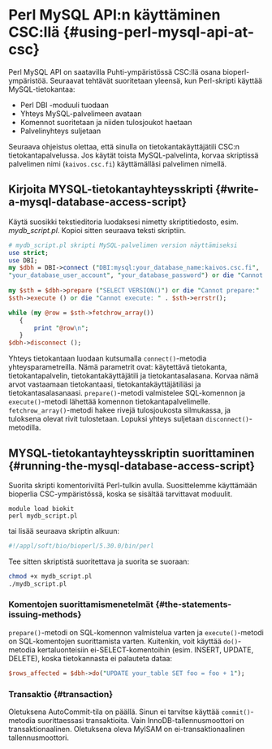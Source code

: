 # Perl MySQL API:n käyttäminen CSC:llä {#using-perl-mysql-api-at-csc}

Perl MySQL API on saatavilla Puhti-ympäristössä CSC:llä osana bioperl-ympäristöä. Seuraavat tehtävät suoritetaan yleensä, kun Perl-skripti käyttää MySQL-tietokantaa:

* Perl DBI -moduuli tuodaan
* Yhteys MySQL-palvelimeen avataan
* Komennot suoritetaan ja niiden tulosjoukot haetaan
* Palvelinyhteys suljetaan

Seuraava ohjeistus olettaa, että sinulla on tietokantakäyttäjätili CSC:n tietokantapalvelussa. Jos käytät toista MySQL-palvelinta, korvaa skriptissä palvelimen nimi (`kaivos.csc.fi`) käyttämälläsi palvelimen nimellä.

## Kirjoita MYSQL-tietokantayhteysskripti {#write-a-mysql-database-access-script}

Käytä suosikki tekstieditoria luodaksesi nimetty skriptitiedosto, esim. _mydb_script.pl_. Kopioi sitten seuraava teksti skriptiin.

```perl
# mydb_script.pl skripti MySQL-palvelimen version näyttämiseksi
use strict;
use DBI;
my $dbh = DBI->connect ("DBI:mysql:your_database_name:kaivos.csc.fi",
"your_database_user_account", "your_database_password") or die "Cannot connect:" . $DBI::errstr;
 
my $sth = $dbh->prepare ("SELECT VERSION()") or die "Cannot prepare:" . $dbh->errstr();
$sth->execute () or die "Cannot execute: " . $sth->errstr();

while (my @row = $sth->fetchrow_array())
   {
       print "@row\n";
   }
$dbh->disconnect ();
```

Yhteys tietokantaan luodaan kutsumalla `connect()`-metodia yhteysparametreilla. Nämä parametrit ovat: käytettävä tietokanta, tietokantapalvelin, tietokantakäyttäjätili ja tietokantasalasana. Korvaa nämä arvot vastaamaan tietokantaasi, tietokantakäyttäjätiliäsi ja tietokantasalasanaasi. `prepare()`-metodi valmistelee SQL-komennon ja `execute()`-metodi lähettää komennon tietokantapalvelimelle. `fetchrow_array()`-metodi hakee rivejä tulosjoukosta silmukassa, ja tuloksena olevat rivit tulostetaan. Lopuksi yhteys suljetaan `disconnect()`-metodilla.

## MYSQL-tietokantayhteysskriptin suorittaminen {#running-the-mysql-database-access-script}

Suorita skripti komentoriviltä Perl-tulkin avulla. Suosittelemme käyttämään bioperlia CSC-ympäristössä, koska se sisältää tarvittavat moduulit.

```text
module load biokit
perl mydb_script.pl
```

tai lisää seuraava skriptin alkuun:

```bash
#!/appl/soft/bio/bioperl/5.30.0/bin/perl
```

Tee sitten skriptistä suoritettava ja suorita se suoraan:

```bash
chmod +x mydb_script.pl
./mydb_script.pl
```

### Komentojen suorittamismenetelmät {#the-statements-issuing-methods}

`prepare()`-metodi on SQL-komennon valmistelua varten ja `execute()`-metodi on SQL-komentojen suorittamista varten. Kuitenkin, voit käyttää `do()`-metodia kertaluonteisiin ei-SELECT-komentoihin (esim. INSERT, UPDATE, DELETE), koska tietokannasta ei palauteta dataa:

```perl
$rows_affected = $dbh->do("UPDATE your_table SET foo = foo + 1");
```

### Transaktio {#transaction}

Oletuksena AutoCommit-tila on päällä. Sinun ei tarvitse käyttää `commit()`-metodia suorittaessasi transaktioita. Vain InnoDB-tallennusmoottori on transaktionaalinen. Oletuksena oleva MyISAM on ei-transaktionaalinen tallennusmoottori.